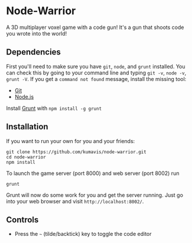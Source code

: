 # Node-Warrior
A 3D multiplayer voxel game with a code gun!
It's a gun that shoots code you wrote into the world!

## Dependencies
First you'll need to make sure you have `git`, `node`, and `grunt` installed.
You can check this by going to your command line and typing `git -v`, `node -v`, `grunt -V`.
If you get a `command not found` message, install the missing tool:

* [Git](http://git-scm.com/)
* [Node.js](http://nodejs.org/)

Install [Grunt](http://gruntjs.com/) with 
`npm install -g grunt`


## Installation
If you want to run your own for you and your friends:

```
git clone https://github.com/kumavis/node-warrior.git
cd node-warrior
npm install
```

To launch the game server (port 8000) and web server (port 8002) run

```
grunt
```

Grunt will now do some work for you and get the server running.
Just go into your web browser and visit `http://localhost:8002/`.

## Controls

* Press the `~` (tilde/backtick) key to toggle the code editor

